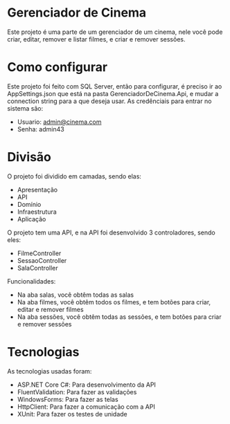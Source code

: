 # Gerenciador de Cinema
Este projeto é uma parte de um gerenciador de um cinema, nele você pode criar, editar, remover e listar filmes, e criar e remover sessões.

# Como configurar
Este projeto foi feito com SQL Server, então para configurar, é preciso ir ao AppSettings.json que está na pasta GerenciadorDeCinema.Api, e mudar a connection string para a que deseja usar.
As credênciais para entrar no sistema são:
 - Usuario: admin@cinema.com
 - Senha: admin43

# Divisão
O projeto foi dividido em camadas, sendo elas:
 - Apresentação
 - API
 - Domínio
 - Infraestrutura
 - Aplicação

O projeto tem uma API, e na API foi desenvolvido 3 controladores, sendo eles:
- FilmeController
- SessaoController
- SalaController

Funcionalidades:
- Na aba salas, você obtêm todas as salas
- Na aba filmes, você obtêm todos os filmes, e tem botões para criar, editar e remover filmes
- Na aba sessões, você obtêm todas as sessões, e tem botões para criar e remover sessões

# Tecnologias
As tecnologias usadas foram:
 - ASP.NET Core C#: Para desenvolvimento da API
 - FluentValidation: Para fazer as validações
 - WindowsForms: Para fazer as telas
 - HttpClient: Para fazer a comunicação com a API
 - XUnit: Para fazer os testes de unidade

